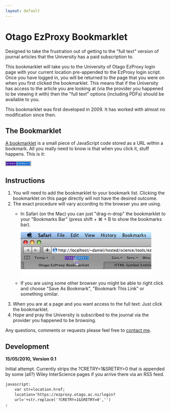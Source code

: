 ```yaml
---
layout: default
---
```


# Otago EzProxy Bookmarklet

Designed to take the frustration out of getting to the "full text" version of journal articles that the University has a paid subscription to.

This bookmarklet will take you to the University of Otago EzProxy login page with your current location pre-appended to the EzProxy login script. Once you have logged in, you will be returned to the page that you were on when you first clicked the bookmarklet. This means that if the University has access to the article you are looking at (via the provider you happened to be viewing it with) then the "full text" options (including PDFs) should be available to you.

This bookmarklet was first developed in 2009. It has worked with almost no modification since then.

## The Bookmarklet

[A bookmarklet](http://www.google.co.nz/search?q=define:Bookmarklet) is a small piece of JavaScript code stored as a URL within a bookmark. All you really need to know is that when you click it, stuff happens. This is it:

<a href="javascript:var%20str=location.href;location='https://ezproxy.otago.ac.nz/login?url='+str.replace('?CRETRY=1&SRETRY=0','');"><img src="./otago_ezproxy.png" alt="Otago EzProxy" /></a>

## Instructions

1.  You will need to add the bookmarklet to your bookmark list. Clicking
    the bookmarklet on this page directly will not have the desired
    outcome.
2.  The exact procedure will vary according to the browser you are
    using.
    -   In Safari (on the Mac) you can just "drag-n-drop" the
        bookmarklet to your "Bookmarks Bar" (press shift + ⌘ + B to show
        the bookmarks bar).

        ![Draging-and-droping in Safari](safari_howto.png)

    -   If you are using some other browser you might be able to right
        click and choose "Save As Bookmark", "Bookmark This Link" or
        something similar.
3.  When you are at a page and you want access to the full text: Just
    click the bookmarklet.
4.  Hope and pray the University is subscribed to the journal via the
    provider you happened to be browsing.

Any questions, comments or requests please feel free to [contact
me](/contact).

## Development

**15/05/2010, Version 0.1**

Initial attempt. Currently strips the ?CRETRY=1&SRETRY=0 that is
appended by some (all?) Wiley InterScience pages if you arrive there via
an RSS feed.

    javascript:
        var str=location.href;
        location='https://ezproxy.otago.ac.nz/login?
        url='+str.replace('?CRETRY=1&SRETRY=0','')
    ;
